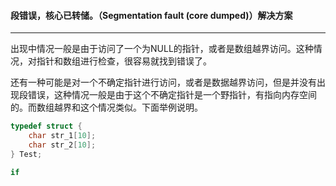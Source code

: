#### 段错误，核心已转储。（Segmentation fault (core dumped)）解决方案

---

出现中情况一般是由于访问了一个为NULL的指针，或者是数组越界访问。这种情况，对指针和数组进行检查，很容易就找到错误了。

还有一种可能是对一个不确定指针进行访问，或者是数据越界访问，但是并没有出现段错误，这种情况一般是由于这个不确定指针是一个野指针，有指向内存空间的。而数组越界和这个情况类似。下面举例说明。

```c
typedef struct {
    char str_1[10];
    char str_2[10];
} Test;

if 
```


